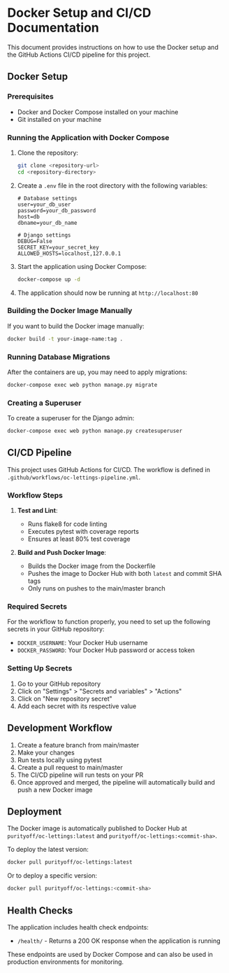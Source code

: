 # Docker Setup and CI/CD Documentation

This document provides instructions on how to use the Docker setup and the GitHub Actions CI/CD pipeline for this project.

## Docker Setup

### Prerequisites

- Docker and Docker Compose installed on your machine
- Git installed on your machine

### Running the Application with Docker Compose

1. Clone the repository:
   ```bash
   git clone <repository-url>
   cd <repository-directory>
   ```

2. Create a `.env` file in the root directory with the following variables:
   ```
   # Database settings
   user=your_db_user
   password=your_db_password
   host=db
   dbname=your_db_name
   
   # Django settings
   DEBUG=False
   SECRET_KEY=your_secret_key
   ALLOWED_HOSTS=localhost,127.0.0.1
   ```

3. Start the application using Docker Compose:
   ```bash
   docker-compose up -d
   ```

4. The application should now be running at `http://localhost:80`

### Building the Docker Image Manually

If you want to build the Docker image manually:

```bash
docker build -t your-image-name:tag .
```

### Running Database Migrations

After the containers are up, you may need to apply migrations:

```bash
docker-compose exec web python manage.py migrate
```

### Creating a Superuser

To create a superuser for the Django admin:

```bash
docker-compose exec web python manage.py createsuperuser
```

## CI/CD Pipeline

This project uses GitHub Actions for CI/CD. The workflow is defined in `.github/workflows/oc-lettings-pipeline.yml`.

### Workflow Steps

1. **Test and Lint**:
   - Runs flake8 for code linting
   - Executes pytest with coverage reports
   - Ensures at least 80% test coverage

2. **Build and Push Docker Image**:
   - Builds the Docker image from the Dockerfile
   - Pushes the image to Docker Hub with both `latest` and commit SHA tags
   - Only runs on pushes to the main/master branch

### Required Secrets

For the workflow to function properly, you need to set up the following secrets in your GitHub repository:

- `DOCKER_USERNAME`: Your Docker Hub username
- `DOCKER_PASSWORD`: Your Docker Hub password or access token

### Setting Up Secrets

1. Go to your GitHub repository
2. Click on "Settings" > "Secrets and variables" > "Actions"
3. Click on "New repository secret"
4. Add each secret with its respective value

## Development Workflow

1. Create a feature branch from main/master
2. Make your changes
3. Run tests locally using pytest
4. Create a pull request to main/master
5. The CI/CD pipeline will run tests on your PR
6. Once approved and merged, the pipeline will automatically build and push a new Docker image

## Deployment

The Docker image is automatically published to Docker Hub at `purityoff/oc-lettings:latest` and `purityoff/oc-lettings:<commit-sha>`.

To deploy the latest version:

```bash
docker pull purityoff/oc-lettings:latest
```

Or to deploy a specific version:

```bash
docker pull purityoff/oc-lettings:<commit-sha>
```

## Health Checks

The application includes health check endpoints:

- `/health/` - Returns a 200 OK response when the application is running

These endpoints are used by Docker Compose and can also be used in production environments for monitoring. 